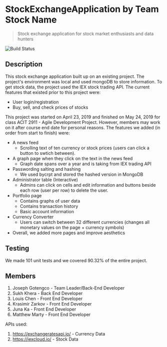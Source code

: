 # StockExchangeApplication by Team Stock Name 
> Stock exchange application for stock market enthusiasts and data hunters

![Build Status](https://travis-ci.org/JosephGotengco/StockExchangeApplication.svg?branch=master)

## Description
This stock exchange application built up on an existing project. The project's environment was local and used mongoDB to store information. To get stock data, the project used the IEX stock trading API. The current features that existed prior to this project were:
- User login/registration
- Buy, sell, and check prices of stocks

This project was started on April 23, 2019 and finished on May 24, 2019 for class ACIT 2911 - Agile Development Project. However, members may work on it after course end date for personal reasons. The features we added (in order from start to finish) were:
- A news feed
  - Scrolling text of ten currency or stock prices (users can click a button to swtich between).
- A graph page when they click on the text in the news feed
  - Graph date spans over a year and is taking from IEX trading API
- Passwording salting and hashing
  - We used bycrpt and stored the hashed version in MongoDB
- Administrator table (Interactive)
  - Admins can click on cells and edit information and buttons beside each row (user per row) to delete the user.
- Portfolio page
  - Contains graphs of user data
  - Contains transaction history
  - Basic account information
- Currency Converter
  - Users can switch between 32 different currencies (changes all monetary values on the page + currency symbols)
- Overall, we added more pages and improve aesthetics

## Testing
We made 101 unit tests and we covered 90.32% of the entire project.

## Members
1. Joseph Gotengco - Team Leader/Back-End Developer
2. Sukh Khera - Back End Developer
3. Louis Chen - Front End Developer
4. Krasimir Zarkov - Front End Developer
5. Juna Ka - Front End Developer
6. Matthew Marty - Front End Developer

APIs used:
1. https://exchangeratesapi.io/ - Currency Data
2. https://iexcloud.io/ - Stock Data
